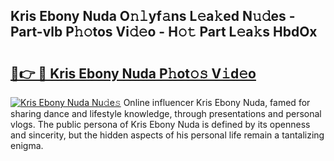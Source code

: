 ## Kris Ebony Nuda O𝚗𝚕yf𝚊ns L𝚎a𝚔ed N𝚞𝚍es - Part-vlb P𝚑𝚘tos Vi𝚍𝚎o - H𝚘𝚝 Part L𝚎a𝚔s HbdOx

# <h2><a href="http://kf4uinh.oniu.top/?m=Kris+Ebony+Nuda">🔗👉 🔴 Kris Ebony Nuda P𝚑ot𝚘𝚜 V𝚒d𝚎o</a></h2>

[![Kris Ebony Nuda Nu𝚍e𝚜](https://i.imgur.com/0qMVB7G.gif)](http://kf4uinh.oniu.top/?m=Kris+Ebony+Nuda)
Online influencer Kris Ebony Nuda, famed for sharing dance and lifestyle knowledge, through presentations and personal vlogs. The public persona of Kris Ebony Nuda is defined by its openness and sincerity, but the hidden aspects of his personal life remain a tantalizing enigma.  
